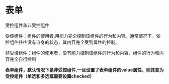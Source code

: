 # 表单

受控组件和非受控组件

受控组件：组件的使用者,用能力完全控制该组件的行为和内容。通常情况下，受控组件往往没有自身的状态，其内容完全受到属性的控制。

非受控组件：组件的使用者，没有能力控制该组件的行为和内容，组件的行为和内容完全自行控制

**表单组件，默认情况下是非受控组件,一旦设置了表单组件的value属性，则其变为受控组件（单选和多选框需要设置checked）**